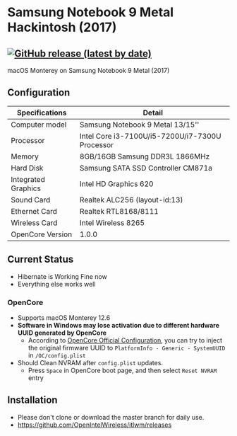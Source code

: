 # Samsung Notebook 9 Metal Hackintosh (2017)

[![GitHub release (latest by date)](https://img.shields.io/github/v/release/obbcth/Notebook9-Metal-Hackintosh)](https://github.com/obbcth/Notebook9-Metal-Hackintosh/releases)
-----
macOS Monterey on Samsung Notebook 9 Metal (2017)

## Configuration

| Specifications | Detail                                                  |
| ------------------- | ------------------------------------------- |
| Computer model      | Samsung Notebook 9 Metal 13/15''      |
| Processor           | Intel Core i3-7100U/i5-7200U/i7-7300U Processor     |
| Memory              | 8GB/16GB Samsung DDR3L 1866MHz              |
| Hard Disk           | Samsung SATA SSD Controller CM871a    |
| Integrated Graphics | Intel HD Graphics 620                     |
| Sound Card          | Realtek ALC256 (layout-id:13)           |
| Ethernet Card       | Realtek RTL8168/8111                        |
| Wireless Card       | Intel Wireless 8265                        |
| OpenCore Version    | 1.0.0                        |


## Current Status

- Hibernate is Working Fine now
- Everything else works well

### OpenCore

- Supports macOS Monterey 12.6
- **Software in Windows may lose activation due to different hardware UUID generated by OpenCore**
  - According to [OpenCore Official Configuration](https://github.com/acidanthera/OpenCorePkg/blob/master/Docs/Configuration.pdf), you can try to inject the original firmware UUID to `PlatformInfo - Generic - SystemUUID` in `/OC/config.plist`
- Should Clean NVRAM after `config.plist` updates.
  - Press `Space` in OpenCore boot page, and then select `Reset NVRAM` entry

## Installation
- Please don't clone or download the master branch for daily use.
- https://github.com/OpenIntelWireless/itlwm/releases
